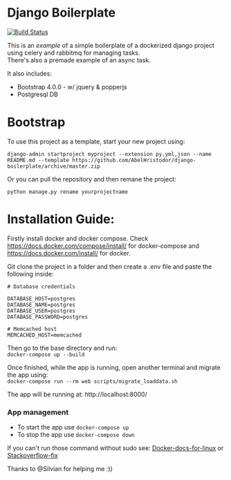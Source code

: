 # Django Boilerplate

[![Build Status](https://travis-ci.com/AbelHristodor/DjangoBoilerplate.svg?branch=master)](https://travis-ci.com/AbelHristodor/DjangoBoilerplate)

This is an *example* of a simple boilerplate of a dockerized django project using celery and rabbitmq for managing tasks.   
There's also a premade example of an async task.

It also includes:
- Bootstrap 4.0.0 - w/ jquery & popperjs
- Postgresql DB

# Bootstrap
To use this project as a template, start your new project using:
```
django-admin startproject myproject --extension py,yml,json --name README.md --template https://github.com/AbelHristodor/django-boilerplate/archive/master.zip
```
Or you can pull the repository and then remane the project:
```
python manage.py rename yourprojectname
```


# Installation Guide:
Firstly install docker and docker compose. Check https://docs.docker.com/compose/install/ for docker-compose and https://docs.docker.com/install/ for docker.

Git clone the project in a folder and then create a .env file and paste the following inside:

```
# Database credentials

DATABASE_HOST=postgres
DATABASE_NAME=postgres
DATABASE_USER=postgres
DATABASE_PASSWORD=postgres

# Memcached host
MEMCACHED_HOST=memcached
```

Then go to the base directory and run:  
    ```docker-compose up --build```

Once finished, while the app is running, open another terminal and migrate the app using:    
    ```docker-compose run --rm web scripts/migrate_loaddata.sh```

The app will be running at: http://localhost:8000/
### App management
- To start the app use ```docker-compose up```
- To stop the app use ```docker-compose down```

If you can't run those command without sudo see: [Docker-docs-for-linux](https://docs.docker.com/install/linux/linux-postinstall/#manage-docker-as-a-non-root-user) or [Stackoverflow-fix](https://stackoverflow.com/questions/48957195/how-to-fix-docker-got-permission-denied-issue)

Thanks to @Silvian for helping me :))
